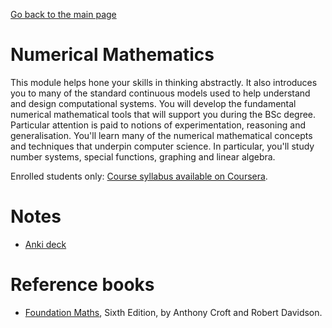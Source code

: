 [Go back to the main page](https://world-class.github.io/REPL/)

# Numerical Mathematics
This module helps hone your skills in thinking abstractly. It also
introduces you to many of the standard continuous models used to
help understand and design computational systems. You will develop
the fundamental numerical mathematical tools that will support you
during the BSc degree. Particular attention is paid to notions of
experimentation, reasoning and generalisation. You'll learn many
of the numerical mathematical concepts and techniques that underpin
computer science. In particular, you'll study number systems, special
functions, graphing and linear algebra.

Enrolled students only: [Course syllabus available on Coursera](https://www.coursera.org/learn/london-cs-orientation/supplement/Yk0uo/syllabus-numerical-mathematics-cm1015).

# Notes

- [Anki deck](https://github.com/kaemo/cm1015-anki-deck)

# Reference books
- [Foundation Maths](https://www.dawsonera.com/readonline/9781292095196), Sixth Edition, by Anthony Croft and Robert Davidson.

